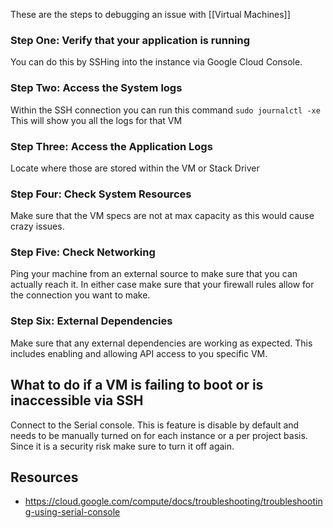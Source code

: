 These are the steps to debugging an issue with [[Virtual Machines]]

### Step One: Verify that your application is running
You can do this by SSHing into the instance via Google Cloud Console.

### Step Two: Access the System logs
Within the SSH connection you can run this command
`sudo journalctl -xe`
This will show you all the logs for that VM

### Step Three: Access the Application Logs
Locate where those are stored within the VM or Stack Driver

### Step Four: Check System Resources
Make sure that the VM specs are not at max capacity as this would cause crazy issues.

### Step Five: Check Networking 
Ping your machine from an external source to make sure that you can actually reach it. In either case make sure that your firewall rules allow for the connection you want to make.

### Step Six: External Dependencies
Make sure that any external dependencies are working as expected. This includes enabling and allowing API access to you specific VM.


## What to do if a VM is failing to boot or is inaccessible via SSH

Connect to the Serial console. This is feature is disable by default and needs to be manually turned on for each instance or a per project basis. Since it is a security risk make sure to turn it off again.

## Resources
- https://cloud.google.com/compute/docs/troubleshooting/troubleshooting-using-serial-console